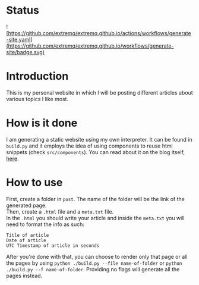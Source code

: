 # Status
![https://github.com/extremq/extremq.github.io/actions/workflows/generate-site.yaml](https://github.com/extremq/extremq.github.io/workflows/generate-site/badge.svg)
# Introduction
This is my personal website in which I will be posting different articles about various topics I like most. 
# How is it done
I am generating a static website using my own interpreter. It can be found in `build.py` and it employs the idea of using components to reuse html snippets (check `src/components`). You can read about it on the blog itself, [here](https://extremq.github.io/view/how-i-built-this-site.html).
# How to use
First, create a folder in `post`. The name of the folder will be the link of the generated page.  
Then, create a `.html` file and a `meta.txt` file.  
In the `.html` you should write your article and inside the `meta.txt` you will need to format the info as such:
```
Title of article
Date of article
UTC Timestamp of article in seconds
```
After you're done with that, you can choose to render only that page or all the pages by using `python ./build.py --file name-of-folder` or `python ./build.py --f name-of-folder`. Providing no flags will generate all the pages instead.
